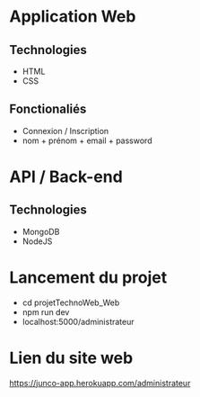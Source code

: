 # Application Web

## Technologies
- HTML
- CSS

## Fonctionaliés
- Connexion / Inscription
- nom + prénom + email + password

# API / Back-end

## Technologies
- MongoDB
- NodeJS

# Lancement du projet
- cd projetTechnoWeb_Web
- npm run dev
- localhost:5000/administrateur

# Lien du site web
https://junco-app.herokuapp.com/administrateur
